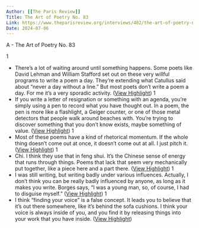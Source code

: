 ```yaml
---
Author: [[The Paris Review]]
Title: The Art of Poetry No. 83
Link: https://www.theparisreview.org/interviews/482/the-art-of-poetry-no-83-billy-collins
Date: 2024-07-06
---
```

A - The Art of Poetry No. 83

1
- There’s a lot of waiting around until something happens. Some poets like David Lehman and William Stafford set out on these very willful programs to write a poem a day. They’re extending what Catullus said about “never a day without a line.” But most poets don’t write a poem a day. For me it’s a very sporadic activity. ([View Highlight](https://read.readwise.io/read/01gxxey7w7v9rhtpzeysw4gwvf))
1
- If you write a letter of resignation or something with an agenda, you’re simply using a pen to record what you have thought out. In a poem, the pen is more like a flashlight, a Geiger counter, or one of those metal detectors that people walk around beaches with. You’re trying to discover something that you don’t know exists, maybe something of value. ([View Highlight](https://read.readwise.io/read/01gxxezv9d5t79b4qct6fyxnsx))
1
- Most of these poems have a kind of rhetorical momentum. If the whole thing doesn’t come out at once, it doesn’t come out at all. I just pitch it. ([View Highlight](https://read.readwise.io/read/01gxxf1ztnz4pastrkj1zfmn86))
1
- Chi. I think they use that in feng shui. It’s the Chinese sense of energy that runs through things. Poems that lack that seem very mechanically put together, like a piece here and a part there. ([View Highlight](https://read.readwise.io/read/01gxxf2wkx9wvxcq23vfc5gswa))
1
- I was still writing, but writing badly under various influences. Actually, I don’t think you can be really badly influenced by anyone, as long as it makes you write. Borges says, “I was a young man, so, of course, I had to disguise myself.” ([View Highlight](https://read.readwise.io/read/01gxxfdpw5yyy0k0va8mqdd4sg))
1
- I think “finding your voice” is a false concept. It leads you to believe that it’s out there somewhere, like it’s behind the sofa cushions. I think your voice is always inside of you, and you find it by releasing things into your work that you have inside. ([View Highlight](https://read.readwise.io/read/01gxxfepxfwdabq5wgb0m86bmn))
